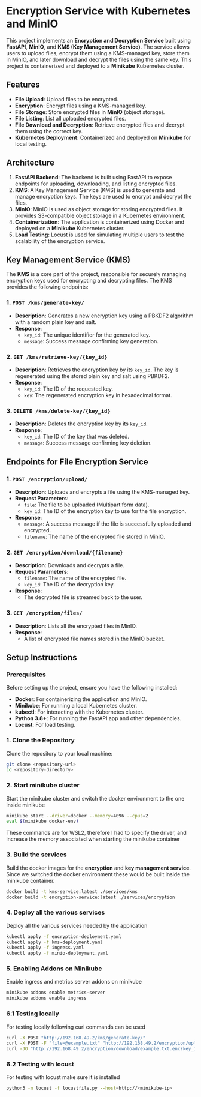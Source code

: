 # Encryption Service with Kubernetes and MinIO

This project implements an **Encryption and Decryption Service** built using **FastAPI**, **MinIO**, and **KMS (Key Management Service)**. The service allows users to upload files, encrypt them using a KMS-managed key, store them in MinIO, and later download and decrypt the files using the same key. This project is containerized and deployed to a **Minikube** Kubernetes cluster.

## Features

- **File Upload**: Upload files to be encrypted.
- **Encryption**: Encrypt files using a KMS-managed key.
- **File Storage**: Store encrypted files in **MinIO** (object storage).
- **File Listing**: List all uploaded encrypted files.
- **File Download and Decryption**: Retrieve encrypted files and decrypt them using the correct key.
- **Kubernetes Deployment**: Containerized and deployed on **Minikube** for local testing.

## Architecture

1. **FastAPI Backend**: The backend is built using FastAPI to expose endpoints for uploading, downloading, and listing encrypted files.
2. **KMS**: A Key Management Service (KMS) is used to generate and manage encryption keys. The keys are used to encrypt and decrypt the files.
3. **MinIO**: MinIO is used as object storage for storing encrypted files. It provides S3-compatible object storage in a Kubernetes environment.
4. **Containerization**: The application is containerized using Docker and deployed on a **Minikube** Kubernetes cluster.
5. **Load Testing**: Locust is used for simulating multiple users to test the scalability of the encryption service.

## Key Management Service (KMS)

The **KMS** is a core part of the project, responsible for securely managing encryption keys used for encrypting and decrypting files. The KMS provides the following endpoints:

### 1. `POST /kms/generate-key/`
- **Description**: Generates a new encryption key using a PBKDF2 algorithm with a random plain key and salt.
- **Response**:
  - `key_id`: The unique identifier for the generated key.
  - `message`: Success message confirming key generation.

### 2. `GET /kms/retrieve-key/{key_id}`
- **Description**: Retrieves the encryption key by its `key_id`. The key is regenerated using the stored plain key and salt using PBKDF2.
- **Response**:
  - `key_id`: The ID of the requested key.
  - `key`: The regenerated encryption key in hexadecimal format.

### 3. `DELETE /kms/delete-key/{key_id}`
- **Description**: Deletes the encryption key by its `key_id`.
- **Response**:
  - `key_id`: The ID of the key that was deleted.
  - `message`: Success message confirming key deletion.

## Endpoints for File Encryption Service

### 1. `POST /encryption/upload/`
- **Description**: Uploads and encrypts a file using the KMS-managed key.
- **Request Parameters**:
  - `file`: The file to be uploaded (Multipart form data).
  - `key_id`: The ID of the encryption key to use for the file encryption.
- **Response**:
  - `message`: A success message if the file is successfully uploaded and encrypted.
  - `filename`: The name of the encrypted file stored in MinIO.

### 2. `GET /encryption/download/{filename}`
- **Description**: Downloads and decrypts a file.
- **Request Parameters**:
  - `filename`: The name of the encrypted file.
  - `key_id`: The ID of the decryption key.
- **Response**:
  - The decrypted file is streamed back to the user.

### 3. `GET /encryption/files/`
- **Description**: Lists all the encrypted files in MinIO.
- **Response**:
  - A list of encrypted file names stored in the MinIO bucket.

## Setup Instructions

### Prerequisites

Before setting up the project, ensure you have the following installed:

- **Docker**: For containerizing the application and MinIO.
- **Minikube**: For running a local Kubernetes cluster.
- **kubectl**: For interacting with the Kubernetes cluster.
- **Python 3.8+**: For running the FastAPI app and other dependencies.
- **Locust**: For load testing.

### 1. Clone the Repository

Clone the repository to your local machine:

```bash
git clone <repository-url>
cd <repository-directory>
```

### 2. Start minikube cluster

Start the minikube cluster and switch the docker environment to the one inside minikube
```bash
minikube start --driver=docker --memory=4096 --cpus=2
eval $(minikube docker-env)
```
These commands are for WSL2, therefore I had to specify the driver, and increase the memory associated when starting the minikube container

### 3. Build the services

Build the docker images for the **encryption** and **key management service**. Since we switched the docker environment these would be built inside the minikube container.
```bash
docker build -t kms-service:latest ./services/kms
docker build -t encryption-service:latest ./services/encryption
```

### 4. Deploy all the various services

Deploy all the various services needed by the application
```bash
kubectl apply -f encryption-deployment.yaml
kubectl apply -f kms-deployment.yaml
kubectl apply -f ingress.yaml
kubectl apply -f minio-deployment.yaml
```

### 5. Enabling Addons on Minikube

Enable ingress and metrics server addons on minikube
```bash
minikube addons enable metrics-server
minikube addons enable ingress
```

### 6.1 Testing locally

For testing locally following curl commands can be used
```bash
curl -X POST "http://192.168.49.2/kms/generate-key/"
curl -X POST -F "file=@example.txt" "http://192.168.49.2/encryption/upload/?key_id=<generated-key-id>"
curl -JO "http://192.168.49.2/encryption/download/example.txt.enc?key_id=<generated-key-id>"
```

### 6.2 Testing with locust

For testing with locust make sure it is installed
```bash
python3 -m locust -f locustfile.py --host=http://<minikube-ip>
```
